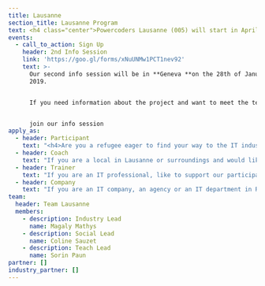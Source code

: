 ```yaml
---
title: Lausanne
section_title: Lausanne Program
text: <h4 class="center">Powercoders Lausanne (005) will start in April 2019.</h4>
events:
  - call_to_action: Sign Up
    header: 2nd Info Session
    link: 'https://goo.gl/forms/xNuUNMw1PCT1nev92'
    text: >-
      Our second info session will be in **Geneva **on the 28th of January,
      2019. 


      If you need information about the project and want to meet the team. 


      join our info session
apply_as:
  - header: Participant
    text: "<h4>Are you a refugee eager to find your way to the IT industry?</h4>\n\n* \rApply on our website latest February 22nd, 2019 at noon. We can not accept any more applications after this date and time\r\n* Learn or improve coding April - June 2019\r\n* Do an internship from July - December 2019\r\n* Get your IT-job by March 2020\n\n\n\n<p><a href=\"https://form.jotformeu.com/83433637281358\" class=\"btn waves-effect waves-light pwc-red\">Apply</a></p>"
  - header: Coach
    text: "If you are a local in Lausanne or surroundings and would like to support a participant in her or his professional integration as a jobcoach, please join us.\n\n* \rApply on our website latest May 31st, 2019\r\n* Be matched with a participant June 12th , 2019\r\n* Coaching workshop June 19th, 2019\r\n* End of the coaching March 2020\r\n\nAs soon as you apply, we will contact you soon for the next steps.\n\n<a href=\"https://form.jotformeu.com/83392375181360\" class=\"btn waves-effect waves-light pwc-red\" target=\"_blank\">Apply</a>"
  - header: Trainer
    text: "If you are an IT professional, like to support our participants solving IT challenges and like to work in teams, join us. Check the job description here\r\n\n* Apply now\r\n* Get a slot in class from April 2019 - June 2019\r\n* Join graduation June 28th, 2019 (evening)\r\n\nPlease apply via the link below. We will contact you soon to present our curriculum.\n\n<a href=\"https://goo.gl/forms/aCR5QVVe66Spk8HG3\" class=\"btn waves-effect waves-light pwc-red\" target=\"_blank\">Apply</a>"
  - header: Company
    text: "If you are an IT company, an agency or an IT department in Romandie, are eager to support a refugee during an internship and are eventually able to offer an IT job in the long-run, join us.\r\n\n* \rApply on our website latest April 30th, 2019\r\n* Join a community meet-up in April, 2019\r\n* Join Career Day in May, 2019\r\n* 2nd Interviews end of May, 2019\r\n* Start internship by July 2019\r\n\nYou must apply via the link below. We will contact you soon to schedule a meeting or a call.\n\n<a href=\"https://goo.gl/forms/X5GYC5HDE79jjy5F3\" class=\"btn waves-effect waves-light pwc-red\" target=\"_blank\">Apply</a>"
team:
  header: Team Lausanne
  members:
    - description: Industry Lead
      name: Magaly Mathys
    - description: Social Lead
      name: Coline Sauzet
    - description: Teach Lead
      name: Sorin Paun
partner: []
industry_partner: []
---
```


